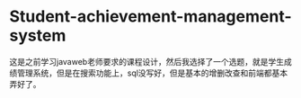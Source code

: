 # Student-achievement-management-system
这是之前学习javaweb老师要求的课程设计，然后我选择了一个选题，就是学生成绩管理系统，但是在搜索功能上，sql没写好，但是基本的增删改查和前端都基本弄好了。
